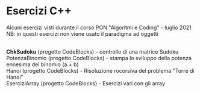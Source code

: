 # Esercizi C++
Alcuni esercizi visti durante il corso PON "Algoritmi e Coding" - luglio 2021</br>
NB: in questi esercizi non viene usato il paradigma ad oggetti</br></br>

<b>ChkSudoku</b> (progetto CodeBlocks) - controllo di una matrice Sudoku </br>
PotenzaBinomio (progetto CodeBlocks) - stampa lo sviluppo della potenza ennesima del binomio (a + b)</br>
Hanoi (progetto CodeBlocks) - Risoluzione rocorsiva del problema "Torre di Hanoi"</br>
EserciziArray (progetto CodeBlocks) - Esercizi vari con gli array</br>
